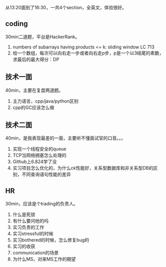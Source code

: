 从13:20面到了16:30，一共4个section，全英文，体验很好。

## coding
30min二道题，平台是HackerRank。

1. numbers of subarrays having products <= k: sliding window LC 713
2. 给一个数组，每次可以向右走一步或者向右走p步，p是一个以3结尾的素数，求最后的最大得分：DP

## 技术一面
40min，主要在复盘两道题。

1. 主力语言，cpp/java/python区别
2. cpp的GC应该怎么做

## 技术二面
40min，是我表现最差的一面，主要听不懂面试官的口音。。。

1. 实现一个线程安全的queue
2. TCP当网络拥塞怎么处理的
3. Github上6.824学了没
4. 实习项目怎么优化的，为什么ck性能好，关系型数据库和非关系型DB的区别，不同查询语句性能的差异

## HR
30min，应该是个trading的负责人。

1. 什么是死锁
2. 有什么要问他的吗
3. 实习负责的工作
4. 实习stressful的时候
5. 实习bothered的时候，怎么修复bug的
6. 实习的收获
7. communication的场景
8. 为什么MS，对来MS工作的期望
